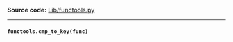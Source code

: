 **Source code:** [Lib/functools.py](https://github.com/python/cpython/tree/3.13/Lib/functools.py)
___
#### `functools.cmp_to_key(func)`
